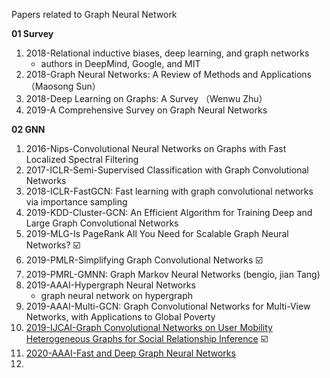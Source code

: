 Papers related to Graph Neural Network



**01 Survey**

1. 2018-Relational inductive biases, deep learning, and graph networks
   - authors in DeepMind, Google, and MIT
2. 2018-Graph Neural Networks: A Review of Methods and Applications （Maosong Sun）
3. 2018-Deep Learning on Graphs: A Survey （Wenwu Zhu）
4. 2019-A Comprehensive Survey on Graph Neural Networks



**02 GNN**

1. 2016-Nips-Convolutional Neural Networks on Graphs with Fast Localized Spectral Filtering 
2. 2017-ICLR-Semi-Supervised Classification with Graph Convolutional Networks
3. 2018-ICLR-FastGCN: Fast learning with graph convolutional networks via importance sampling
4. 2019-KDD-Cluster-GCN: An Efficient Algorithm for Training Deep and Large Graph Convolutional  Networks
5. 2019-MLG-Is PageRank All You Need for Scalable Graph Neural Networks? :ballot_box_with_check:
6. 2019-PMLR-Simplifying Graph Convolutional Networks :ballot_box_with_check:
7. 2019-PMRL-GMNN: Graph Markov Neural Networks (bengio, jian Tang)
8. 2019-AAAI-Hypergraph Neural Networks
   - graph neural network on hypergraph
9. 2019-AAAI-Multi-GCN: Graph Convolutional Networks for Multi-View Networks, with Applications to Global Poverty
10. [2019-IJCAI-Graph Convolutional Networks on User Mobility Heterogeneous Graphs for Social Relationship Inference](http://www.shichuan.org/hin/time/2019.IJCAI%202019%20Graph%20Convolutional%20Networks%20on%20User%20Mobility%20Heterogeneous%20Graphs%20for%20Social%20Relationship%20Inference.pdf)  :ballot_box_with_check:
11. [2020-AAAI-Fast and Deep Graph Neural Networks](https://arxiv.org/pdf/1911.08941.pdf)
12. 